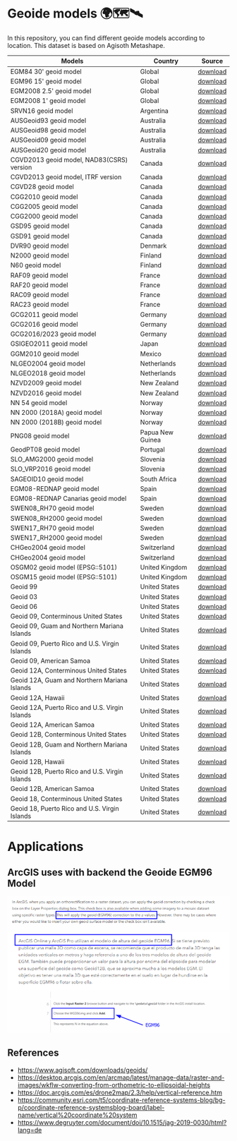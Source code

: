 # Geoide models 🌍🗺️🛰️ 
In this repository, you can find different geoide models according to location.
This dataset is based on Agisoth Metashape.

Models                 | Country | Source
-----------------------|---------|------------------------------
EGM84 30' geoid model  | Global  | [download](https://s3-eu-west-1.amazonaws.com/download.agisoft.com/gtg/us_nga_egm84_30.tif) 
EGM96 15' geoid model  | Global  | [download](https://s3-eu-west-1.amazonaws.com/download.agisoft.com/gtg/us_nga_egm96_15.tif)
EGM2008 2.5' geoid model | Global  | [download](https://s3-eu-west-1.amazonaws.com/download.agisoft.com/gtg/us_nga_egm2008_25.tif)
EGM2008 1' geoid model | Global  | [download](https://s3-eu-west-1.amazonaws.com/download.agisoft.com/gtg/us_nga_egm2008_1.tif)
SRVN16 geoid model     | Argentina | [download](https://s3-eu-west-1.amazonaws.com/download.agisoft.com/gtg/ar_ign_GEOIDE-Ar16.tif)
AUSGeoid93 geoid model | Australia | [download](https://s3-eu-west-1.amazonaws.com/download.agisoft.com/gtg/au_ga_AUSGeoid93.tif)
AUSGeoid98 geoid model | Australia | [download](https://s3-eu-west-1.amazonaws.com/download.agisoft.com/gtg/au_ga_AUSGeoid98.tif)
AUSGeoid09 geoid model | Australia | [download](https://s3-eu-west-1.amazonaws.com/download.agisoft.com/gtg/au_ga_AUSGeoid09_V1.01.tif)
AUSGeoid20 geoid model | Australia | [download](https://s3-eu-west-1.amazonaws.com/download.agisoft.com/gtg/au_ga_AUSGeoid2020_20170908.tif)
CGVD2013 geoid model, NAD83(CSRS) version | Canada | [download](https://s3-eu-west-1.amazonaws.com/download.agisoft.com/gtg/ca_nrc_CGG2013n83.tif)
CGVD2013 geoid model, ITRF version | Canada | [download](https://s3-eu-west-1.amazonaws.com/download.agisoft.com/gtg/ca_nrc_CGG2013i08.tif)
CGVD28 geoid model | Canada | [download](https://s3-eu-west-1.amazonaws.com/download.agisoft.com/gtg/ca_nrc_HT2_0.tif)
CGG2010 geoid model| Canada | [download](https://s3-eu-west-1.amazonaws.com/download.agisoft.com/gtg/ca_nrc_CGG2010n83.tif)
CGG2005 geoid model | Canada | [download](https://s3-eu-west-1.amazonaws.com/download.agisoft.com/gtg/ca_nrc_CGG2005n83.tif)
CGG2000 geoid model | Canada | [download](https://s3-eu-west-1.amazonaws.com/download.agisoft.com/gtg/ca_nrc_CGG2000n83.tif)
GSD95 geoid model| Canada | [download](https://s3-eu-west-1.amazonaws.com/download.agisoft.com/gtg/ca_nrc_NGSD95n83.tif)
GSD91 geoid model | Canada | [download](https://s3-eu-west-1.amazonaws.com/download.agisoft.com/gtg/ca_nrc_NGSD91n83.tif)
DVR90 geoid model | Denmark | [download](https://s3-eu-west-1.amazonaws.com/download.agisoft.com/gtg/dk_sdfe_dvr90.tif)
N2000 geoid model |Finland |[download](https://s3-eu-west-1.amazonaws.com/download.agisoft.com/gtg/fi_nls_FIN2005N00.tif)
N60 geoid model |Finland | [download](https://s3-eu-west-1.amazonaws.com/download.agisoft.com/gtg/fi_nls_FIN2000.tif)
RAF09 geoid model |France | [download](https://s3-eu-west-1.amazonaws.com/download.agisoft.com/gtg/fr_ign_RAF09.tif)
RAF20 geoid model |France | [download](https://s3-eu-west-1.amazonaws.com/download.agisoft.com/gtg/fr_ign_RAF20.tif)
RAC09 geoid model |France | [download](https://s3-eu-west-1.amazonaws.com/download.agisoft.com/gtg/fr_ign_RAC09.tif)
RAC23 geoid model |France | [download](https://s3-eu-west-1.amazonaws.com/download.agisoft.com/gtg/fr_ign_RAC23.tif)
GCG2011 geoid model |Germany | [download](https://s3-eu-west-1.amazonaws.com/download.agisoft.com/gtg/de_bkg_GCG2011.tif)
GCG2016 geoid model |Germany | [download](https://s3-eu-west-1.amazonaws.com/download.agisoft.com/gtg/de_bkg_GCG2016.tif)
GCG2016/2023 geoid model |Germany | [download](https://s3-eu-west-1.amazonaws.com/download.agisoft.com/gtg/de_bkg_GCG2016v2023.tif)
GSIGEO2011 geoid model| Japan | [download](https://s3-eu-west-1.amazonaws.com/download.agisoft.com/gtg/jp_gsi_gsigeo2011.tif)
GGM2010 geoid model | Mexico |  [download](https://s3-eu-west-1.amazonaws.com/download.agisoft.com/gtg/mx_inegi_GGM10.tif)
NLGEO2004 geoid model |Netherlands| [download](https://s3-eu-west-1.amazonaws.com/download.agisoft.com/gtg/nl_nsgi_NLGEO2004.tif)
NLGEO2018 geoid model |Netherlands| [download](https://s3-eu-west-1.amazonaws.com/download.agisoft.com/gtg/nl_nsgi_NLGEO2018.tif)
NZVD2009 geoid model |New Zealand|[download](https://s3-eu-west-1.amazonaws.com/download.agisoft.com/gtg/nz_linz_nzgeoid2009.tif)
NZVD2016 geoid model |New Zealand|[download](https://s3-eu-west-1.amazonaws.com/download.agisoft.com/gtg/nz_linz_nzgeoid2016.tif)
NN 54 geoid model | Norway | [download](https://s3-eu-west-1.amazonaws.com/download.agisoft.com/gtg/no_kv_href2008a.tif)
NN 2000 (2018A) geoid model |Norway | [download](https://s3-eu-west-1.amazonaws.com/download.agisoft.com/gtg/no_kv_HREF2018A_NN2000_EUREF89.tif)
NN 2000 (2018B) geoid model |Norway | [download](https://s3-eu-west-1.amazonaws.com/download.agisoft.com/gtg/no_kv_HREF2018B_NN2000_EUREF89.tif)
PNG08 geoid model| Papua New Guinea| [download](https://s3-eu-west-1.amazonaws.com/download.agisoft.com/gtg/pg_aspng_PNG08.tif)
GeodPT08 geoid model | Portugal | [download](https://s3-eu-west-1.amazonaws.com/download.agisoft.com/gtg/pt_dgt_GeodPT08.tif)
SLO_AMG2000 geoid model| Slovenia |[download](https://s3-eu-west-1.amazonaws.com/download.agisoft.com/gtg/si_gu_SLO_AMG2000E.tif)
SLO_VRP2016 geoid model| Slovenia |[download](https://s3-eu-west-1.amazonaws.com/download.agisoft.com/gtg/si_gu_SLOVRP2016.tif)
SAGEOID10 geoid model| South Africa | [download](https://s3-eu-west-1.amazonaws.com/download.agisoft.com/gtg/za_ngi_SAGEOID10.tif)
EGM08-REDNAP geoid model|Spain|[download](https://s3-eu-west-1.amazonaws.com/download.agisoft.com/gtg/es_ign_EGM08_REDNAP.tif)
EGM08-REDNAP Canarias geoid model|Spain|[download](https://s3-eu-west-1.amazonaws.com/download.agisoft.com/gtg/es_ign_EGM08_REDNAP_Canarias.tif)
SWEN08_RH70 geoid model|Sweden|[download](https://s3-eu-west-1.amazonaws.com/download.agisoft.com/gtg/se_lantmateriet_SWEN08_RH70.tif)
SWEN08_RH2000 geoid model|Sweden|[download](https://s3-eu-west-1.amazonaws.com/download.agisoft.com/gtg/se_lantmateriet_SWEN08_RH2000.tif)
SWEN17_RH70 geoid model|Sweden|[download](https://s3-eu-west-1.amazonaws.com/download.agisoft.com/gtg/se_lantmateriet_SWEN17_RH70.tif)
SWEN17_RH2000 geoid model|Sweden|[download](https://s3-eu-west-1.amazonaws.com/download.agisoft.com/gtg/se_lantmateriet_SWEN17_RH2000.tif)
CHGeo2004 geoid model|Switzerland|[download](https://s3-eu-west-1.amazonaws.com/download.agisoft.com/gtg/ch_swisstopo_chgeo2004_ETRS89_LHN95.tif)
CHGeo2004 geoid model |Switzerland|[download](https://s3-eu-west-1.amazonaws.com/download.agisoft.com/gtg/ch_swisstopo_chgeo2004_ETRS89_LN02.tif)
OSGM02 geoid model (EPSG::5101)| United Kingdom|[download](https://s3-eu-west-1.amazonaws.com/download.agisoft.com/geoids/osgb36_osgm02.tif)
OSGM15 geoid model (EPSG::5101)| United Kingdom|[download](https://s3-eu-west-1.amazonaws.com/download.agisoft.com/geoids/osgb36_osgm15.tif)
Geoid 99|United States|[download](https://s3-eu-west-1.amazonaws.com/download.agisoft.com/gtg/us_noaa_g1999.tif)
Geoid 03|United States|[download](https://s3-eu-west-1.amazonaws.com/download.agisoft.com/gtg/us_noaa_g2003.tif)
Geoid 06|United States|[download](https://s3-eu-west-1.amazonaws.com/download.agisoft.com/gtg/us_noaa_g2006a01.tif)
Geoid 09, Conterminous United States|United States|[download](https://s3-eu-west-1.amazonaws.com/download.agisoft.com/gtg/us_noaa_g2009.tif)
Geoid 09, Guam and Northern Mariana Islands|United States|[download](https://s3-eu-west-1.amazonaws.com/download.agisoft.com/gtg/us_noaa_g2009g01.tif)
Geoid 09, Puerto Rico and U.S. Virgin Islands|United States|[download](https://s3-eu-west-1.amazonaws.com/download.agisoft.com/gtg/us_noaa_g2009p01.tif)
Geoid 09, American Samoa|United States|[download](https://s3-eu-west-1.amazonaws.com/download.agisoft.com/gtg/us_noaa_g2009s01.tif)
Geoid 12A, Conterminous United States|United States|[download](https://s3-eu-west-1.amazonaws.com/download.agisoft.com/gtg/us_noaa_g2012a.tif)
Geoid 12A, Guam and Northern Mariana Islands|United States|[download](https://s3-eu-west-1.amazonaws.com/download.agisoft.com/gtg/us_noaa_g2012ag0.tif)
Geoid 12A, Hawaii|United States|[download](https://s3-eu-west-1.amazonaws.com/download.agisoft.com/gtg/us_noaa_g2012ah0.tif)
Geoid 12A, Puerto Rico and U.S. Virgin Islands|United States|[download](https://s3-eu-west-1.amazonaws.com/download.agisoft.com/gtg/us_noaa_g2012ap0.tif)
Geoid 12A, American Samoa|United States|[download](https://s3-eu-west-1.amazonaws.com/download.agisoft.com/gtg/us_noaa_g2012as0.tif)
Geoid 12B, Conterminous United States|United States|[download](https://s3-eu-west-1.amazonaws.com/download.agisoft.com/gtg/us_noaa_g2012b.tif)
Geoid 12B, Guam and Northern Mariana Islands|United States|[download](https://s3-eu-west-1.amazonaws.com/download.agisoft.com/gtg/us_noaa_g2012bg0.tif)
Geoid 12B, Hawaii|United States|[download](https://s3-eu-west-1.amazonaws.com/download.agisoft.com/gtg/us_noaa_g2012bh0.tif)
Geoid 12B, Puerto Rico and U.S. Virgin Islands|United States|[download](https://s3-eu-west-1.amazonaws.com/download.agisoft.com/gtg/us_noaa_g2012bp0.tif)
Geoid 12B, American Samoa|United States|[download](https://s3-eu-west-1.amazonaws.com/download.agisoft.com/gtg/us_noaa_g2012bs0.tif)
Geoid 18, Conterminous United States|United States|[download](https://s3-eu-west-1.amazonaws.com/download.agisoft.com/gtg/us_noaa_g2018u0.tif)
Geoid 18, Puerto Rico and U.S. Virgin Islands|United States|[download](https://s3-eu-west-1.amazonaws.com/download.agisoft.com/gtg/us_noaa_g2018p0.tif)

# **Applications**
## ArcGIS uses with backend the Geoide EGM96 Model  

![](./img/1.png)
![](./img/2.png)
![](./img/3.png)

## References
 - https://www.agisoft.com/downloads/geoids/
 - https://desktop.arcgis.com/en/arcmap/latest/manage-data/raster-and-images/wkflw-converting-from-orthometric-to-ellipsoidal-heights
 - https://doc.arcgis.com/es/drone2map/2.3/help/vertical-reference.htm
 - https://community.esri.com/t5/coordinate-reference-systems-blog/bg-p/coordinate-reference-systemsblog-board/label-name/vertical%20coordinate%20system
 - https://www.degruyter.com/document/doi/10.1515/jag-2019-0030/html?lang=de
  